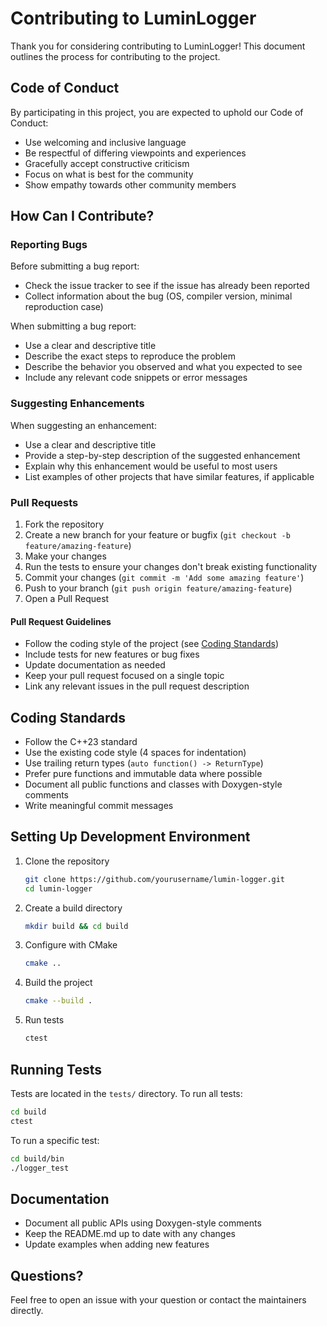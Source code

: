# Contributing to LuminLogger

Thank you for considering contributing to LuminLogger! This document outlines the process for contributing to the project.

## Code of Conduct

By participating in this project, you are expected to uphold our Code of Conduct:

- Use welcoming and inclusive language
- Be respectful of differing viewpoints and experiences
- Gracefully accept constructive criticism
- Focus on what is best for the community
- Show empathy towards other community members

## How Can I Contribute?

### Reporting Bugs

Before submitting a bug report:
- Check the issue tracker to see if the issue has already been reported
- Collect information about the bug (OS, compiler version, minimal reproduction case)

When submitting a bug report:
- Use a clear and descriptive title
- Describe the exact steps to reproduce the problem
- Describe the behavior you observed and what you expected to see
- Include any relevant code snippets or error messages

### Suggesting Enhancements

When suggesting an enhancement:
- Use a clear and descriptive title
- Provide a step-by-step description of the suggested enhancement
- Explain why this enhancement would be useful to most users
- List examples of other projects that have similar features, if applicable

### Pull Requests

1. Fork the repository
2. Create a new branch for your feature or bugfix (`git checkout -b feature/amazing-feature`)
3. Make your changes
4. Run the tests to ensure your changes don't break existing functionality
5. Commit your changes (`git commit -m 'Add some amazing feature'`)
6. Push to your branch (`git push origin feature/amazing-feature`)
7. Open a Pull Request

#### Pull Request Guidelines

- Follow the coding style of the project (see [Coding Standards](#coding-standards))
- Include tests for new features or bug fixes
- Update documentation as needed
- Keep your pull request focused on a single topic
- Link any relevant issues in the pull request description

## Coding Standards

- Follow the C++23 standard
- Use the existing code style (4 spaces for indentation)
- Use trailing return types (`auto function() -> ReturnType`)
- Prefer pure functions and immutable data where possible
- Document all public functions and classes with Doxygen-style comments
- Write meaningful commit messages

## Setting Up Development Environment

1. Clone the repository
   ```bash
   git clone https://github.com/yourusername/lumin-logger.git
   cd lumin-logger
   ```

2. Create a build directory
   ```bash
   mkdir build && cd build
   ```

3. Configure with CMake
   ```bash
   cmake ..
   ```

4. Build the project
   ```bash
   cmake --build .
   ```

5. Run tests
   ```bash
   ctest
   ```

## Running Tests

Tests are located in the `tests/` directory. To run all tests:

```bash
cd build
ctest
```

To run a specific test:

```bash
cd build/bin
./logger_test
```

## Documentation

- Document all public APIs using Doxygen-style comments
- Keep the README.md up to date with any changes
- Update examples when adding new features

## Questions?

Feel free to open an issue with your question or contact the maintainers directly. 